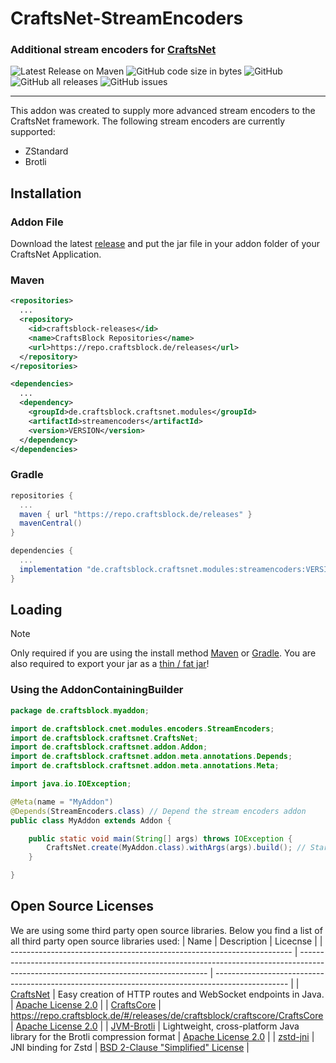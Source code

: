# CraftsNet-StreamEncoders
### Additional stream encoders for [CraftsNet](https://github.com/CraftsBlock/CraftsNet)

![Latest Release on Maven](https://repo.craftsblock.de/api/badge/latest/releases/de/craftsblock/craftsnet/modules/streamencoders?color=40c14a&name=StreamEncoders&prefix=v)
![GitHub code size in bytes](https://img.shields.io/github/languages/code-size/CraftsBlock/CraftsNet-StreamEncoders)
![GitHub](https://img.shields.io/github/license/CraftsBlock/CraftsNet-StreamEncoders)
![GitHub all releases](https://img.shields.io/github/downloads/CraftsBlock/CraftsNet-StreamEncoders/total)
![GitHub issues](https://img.shields.io/github/issues-raw/CraftsBlock/CraftsNet-StreamEncoders)

---

This addon was created to supply more advanced stream encoders to the CraftsNet framework. The following stream encoders are currently supported:
- ZStandard
- Brotli

## Installation

### Addon File

Download the latest [release](https://github.com/CraftsBlock/CraftsNet-StreamEncoders/releases) and put the jar file in your addon folder of your CraftsNet Application.

### Maven
```xml
<repositories>
  ...
  <repository>
    <id>craftsblock-releases</id>
    <name>CraftsBlock Repositories</name>
    <url>https://repo.craftsblock.de/releases</url>
  </repository>
</repositories>
```
```xml
<dependencies>
  ...
  <dependency>
    <groupId>de.craftsblock.craftsnet.modules</groupId>
    <artifactId>streamencoders</artifactId>
    <version>VERSION</version>
  </dependency>
</dependencies>
```

### Gradle
```gradle
repositories {
  ...
  maven { url "https://repo.craftsblock.de/releases" }
  mavenCentral()
}
```
```gradle
dependencies {
  ...
  implementation "de.craftsblock.craftsnet.modules:streamencoders:VERSION"
}
```

## Loading

> [!Note]
> Only required if you are using the install method [Maven](https://github.com/CraftsBlock/CraftsNet-StreamEncoders/blob/master/README.md#maven) or [Gradle](https://github.com/CraftsBlock/CraftsNet-StreamEncoders/blob/master/README.md#gradle). You are also required to export your jar as a [thin / fat jar](https://stackoverflow.com/a/57592130)!

### Using the AddonContainingBuilder
```java
package de.craftsblock.myaddon;

import de.craftsblock.cnet.modules.encoders.StreamEncoders;
import de.craftsblock.craftsnet.CraftsNet;
import de.craftsblock.craftsnet.addon.Addon;
import de.craftsblock.craftsnet.addon.meta.annotations.Depends;
import de.craftsblock.craftsnet.addon.meta.annotations.Meta;

import java.io.IOException;

@Meta(name = "MyAddon")
@Depends(StreamEncoders.class) // Depend the stream encoders addon
public class MyAddon extends Addon {

    public static void main(String[] args) throws IOException {
        CraftsNet.create(MyAddon.class).withArgs(args).build(); // Starting CraftsNet + loading your addon
    }

}

```

## Open Source Licenses
We are using some third party open source libraries. Below you find a list of all third party open source libraries used:
| Name                                                                   | Description                                                                                                                           | Licecnse                                                                                         |
| ---------------------------------------------------------------------- | ------------------------------------------------------------------------------------------------------------------------------------- | ------------------------------------------------------------------------------------------------ |
| [CraftsNet](https://github.com/CrAfTsArMy/CraftsCore)                  | Easy creation of HTTP routes and WebSocket endpoints in Java.                                                                         | [Apache License 2.0](https://github.com/CraftsBlock/CraftsNet/blob/master/LICENSE)               |
| [CraftsCore](https://github.com/CrAfTsArMy/CraftsCore)                 | https://repo.craftsblock.de/#/releases/de/craftsblock/craftscore/CraftsCore                                                           | [Apache License 2.0](https://github.com/CrAfTsArMy/CraftsCore/blob/master/LICENSE)               |
| [JVM-Brotli](https://github.com/nixxcode/jvm-brotli)                   | Lightweight, cross-platform Java library for the Brotli compression format                                                            | [Apache License 2.0](https://github.com/nixxcode/jvm-brotli?tab=readme-ov-file#licensing)        |
| [zstd-jni](https://github.com/luben/zstd-jni)                          | JNI binding for Zstd                                                                                                                  | [BSD 2-Clause "Simplified" License](https://github.com/luben/zstd-jni/blob/master/LICENSE)       |

